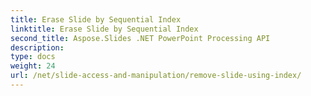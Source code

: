 ```yaml
---
title: Erase Slide by Sequential Index
linktitle: Erase Slide by Sequential Index
second_title: Aspose.Slides .NET PowerPoint Processing API
description: 
type: docs
weight: 24
url: /net/slide-access-and-manipulation/remove-slide-using-index/
---
```

